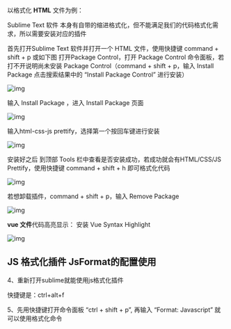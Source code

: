 以格式化 **HTML** 文件为例：

Sublime Text 软件 本身有自带的缩进格式化，但不能满足我们的代码格式化需求，所以需要安装对应的插件

首先打开Sublime Text 软件并打开一个 HTML 文件，使用快捷键 command + shift + p 或如下图 打开Package Control，打开 Package Control 命令面板，若打不开说明尚未安装 Package Control（command + shift + p，输入 Install Package 点击搜索结果中的 “Install Package Control” 进行安装）

![img](http://img.rmb520.com/test/v2-050792f526ff4c10f9a266a6e2b1630c_720w.webp)

输入 Install Package ，进入 Install Package 页面

![img](http://img.rmb520.com/test/v2-c428445526de65cd1e5d68e8e469d5f0_720w.webp)

输入html-css-js prettify，选择第一个按回车键进行安装

![img](http://img.rmb520.com/test/v2-539c88371a0ea365012fc6ab3f04f1f5_720w.webp)

安装好之后 到顶部 Tools 栏中查看是否安装成功，若成功就会有HTML/CSS/JS Prettify，使用快捷键 command + shift + h 即可格式化代码

![img](http://img.rmb520.com/test/v2-68e44d32a7faf3a2f8b1a74bbdce8d63_720w.webp)

若想卸载插件，command + shift + p，输入 Remove Package

![img](http://img.rmb520.com/test/v2-5ad118166316bfbe0efc7d48f64e24f1_720w.webp)

**vue 文件**代码高亮显示： 安装 Vue Syntax Highlight

![img](http://img.rmb520.com/test/v2-c488d7632a69619a27e5b48574b37f69_720w.webp)





## JS 格式化插件 JsFormat的配置使用

4、重新打开sublime就能使用js格式化插件

   快捷键是：ctrl+alt+f

5、先用快捷键打开命令面板 “ctrl + shift + p”, 再输入 “Format: Javascript” 就可以使用格式化命令